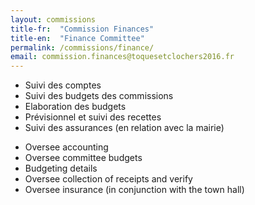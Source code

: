 ```yaml
---
layout: commissions
title-fr:  "Commission Finances"
title-en:  "Finance Committee"
permalink: /commissions/finance/
email: commission.finances@toquesetclochers2016.fr
---
```


<div class="txt-fr">
<ul>
<li>Suivi des comptes</li>
<li>Suivi des budgets des commissions</li>
<li>Elaboration des budgets</li>
<li>Prévisionnel et suivi des recettes</li>
<li>Suivi des assurances (en relation avec la mairie)</li>
</ul>
</div>

<div class="txt-en">
<ul>
<li>Oversee accounting</li>
<li>Oversee committee budgets</li>
<li>Budgeting details</li>
<li>Oversee collection of receipts and verify</li>
<li>Oversee insurance (in conjunction with the town hall)</li>
</ul>
</div>
